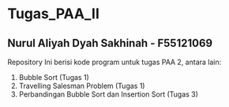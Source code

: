 # Tugas_PAA_II

## Nurul Aliyah Dyah Sakhinah - F55121069

Repository Ini berisi kode program untuk tugas PAA 2, antara lain:
1. Bubble Sort (Tugas 1)
2. Travelling Salesman Problem (Tugas 1)
3. Perbandingan Bubble Sort dan Insertion Sort (Tugas 3)
